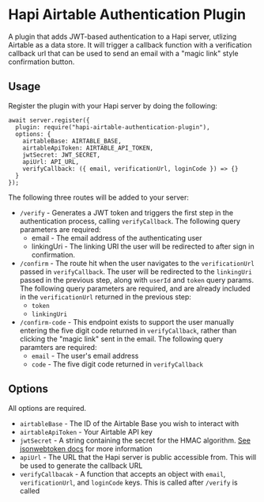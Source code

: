 # Hapi Airtable Authentication Plugin

A plugin that adds JWT-based authentication to a Hapi server, utlizing Airtable as a data store. It will trigger a callback function with a verification callback url that can be used to send an email with a "magic link" style confirmation button.

## Usage

Register the plugin with your Hapi server by doing the following:

```
await server.register({
  plugin: require("hapi-airtable-authentication-plugin"),
  options: {
    airtableBase: AIRTABLE_BASE,
    airtableApiToken: AIRTABLE_API_TOKEN,
    jwtSecret: JWT_SECRET,
    apiUrl: API_URL,
    verifyCallback: ({ email, verificationUrl, loginCode }) => {}
  }
});
```

The following three routes will be added to your server:

- `/verify` - Generates a JWT token and triggers the first step in the authentication process, calling `verifyCallback`. The following query parameters are required:
  - email - The email address of the authenticating user
  - linkingUri - The linking URI the user will be redirected to after sign in confirmation.
- `/confirm` - The route hit when the user navigates to the `verificationUrl` passed in `verifyCallback`. The user will be redirected to the `linkingUri` passed in the previous step, along with `userId` and `token` query params. The following query parameters are required, and are already included in the `verificationUrl` returned in the previous step:
  - `token`
  - `linkingUri`
- `/confirm-code` - This endpoint exists to support the user manually entering the five digit code returned in `verifyCallback`, rather than clicking the "magic link" sent in the email. The following query paramters are required:
  - `email` - The user's email address
  - `code` - The five digit code returned in `verifyCallback`

## Options

All options are required.

- `airtableBase` - The ID of the Airtable Base you wish to interact with
- `airtableApiToken` - Your Airtable API key
- `jwtSecret` - A string containing the secret for the HMAC algorithm. [See jsonwebtoken docs](https://github.com/auth0/node-jsonwebtoken#jwtsignpayload-secretorprivatekey-options-callback) for more information
- `apiUrl` - The URL that the Hapi server is public accessible from. This will be used to generate the callback URL
- `verifyCallbacak` - A function that accepts an object with `email`, `verificationUrl`, and `loginCode` keys. This is called after `/verify` is called
